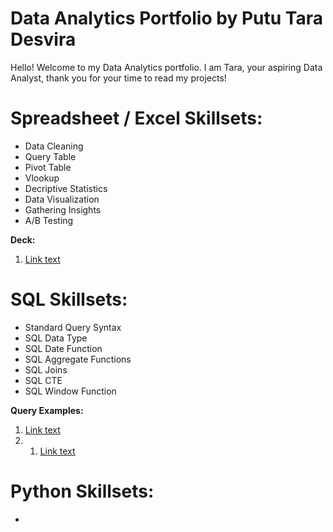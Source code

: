 # Data Analytics Portfolio by Putu Tara Desvira
Hello! Welcome to my Data Analytics portfolio.  I am Tara, your aspiring Data Analyst, thank you for your time to read my projects! 

# Spreadsheet / Excel Skillsets:
* Data Cleaning
* Query Table
* Pivot Table
* Vlookup
* Decriptive Statistics
* Data Visualization
* Gathering Insights
* A/B Testing

**Deck:**

1. [Link text](path/to/file.pdf)

# SQL Skillsets:
* Standard Query Syntax
* SQL Data Type
* SQL Date Function
* SQL Aggregate Functions
* SQL Joins
* SQL CTE
* SQL Window Function

**Query Examples:**
1. [Link text](path/to/file.pdf)
2. 1. [Link text](path/to/file.pdf)

# Python Skillsets:
* 
